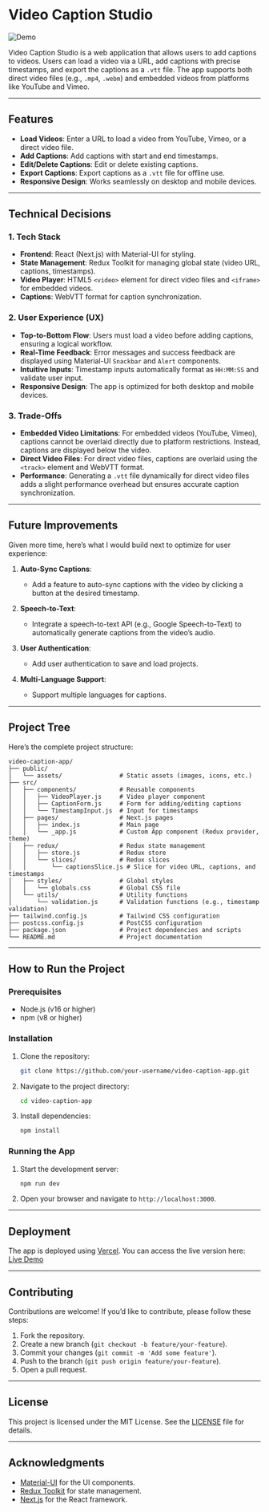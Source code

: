 # Video Caption Studio

![Demo](https://via.placeholder.com/800x400) <!-- Replace with a GIF or screenshot of your app -->

Video Caption Studio is a web application that allows users to add captions to videos. Users can load a video via a URL, add captions with precise timestamps, and export the captions as a `.vtt` file. The app supports both direct video files (e.g., `.mp4`, `.webm`) and embedded videos from platforms like YouTube and Vimeo.

---

## Features

- **Load Videos**: Enter a URL to load a video from YouTube, Vimeo, or a direct video file.
- **Add Captions**: Add captions with start and end timestamps.
- **Edit/Delete Captions**: Edit or delete existing captions.
- **Export Captions**: Export captions as a `.vtt` file for offline use.
- **Responsive Design**: Works seamlessly on desktop and mobile devices.

---

## Technical Decisions

### 1. **Tech Stack**
- **Frontend**: React (Next.js) with Material-UI for styling.
- **State Management**: Redux Toolkit for managing global state (video URL, captions, timestamps).
- **Video Player**: HTML5 `<video>` element for direct video files and `<iframe>` for embedded videos.
- **Captions**: WebVTT format for caption synchronization.

### 2. **User Experience (UX)**
- **Top-to-Bottom Flow**: Users must load a video before adding captions, ensuring a logical workflow.
- **Real-Time Feedback**: Error messages and success feedback are displayed using Material-UI `Snackbar` and `Alert` components.
- **Intuitive Inputs**: Timestamp inputs automatically format as `HH:MM:SS` and validate user input.
- **Responsive Design**: The app is optimized for both desktop and mobile devices.

### 3. **Trade-Offs**
- **Embedded Video Limitations**: For embedded videos (YouTube, Vimeo), captions cannot be overlaid directly due to platform restrictions. Instead, captions are displayed below the video.
- **Direct Video Files**: For direct video files, captions are overlaid using the `<track>` element and WebVTT format.
- **Performance**: Generating a `.vtt` file dynamically for direct video files adds a slight performance overhead but ensures accurate caption synchronization.

---

## Future Improvements

Given more time, here’s what I would build next to optimize for user experience:

1. **Auto-Sync Captions**:
   - Add a feature to auto-sync captions with the video by clicking a button at the desired timestamp.

2. **Speech-to-Text**:
   - Integrate a speech-to-text API (e.g., Google Speech-to-Text) to automatically generate captions from the video’s audio.

3. **User Authentication**:
   - Add user authentication to save and load projects.

4. **Multi-Language Support**:
   - Support multiple languages for captions.

---

## Project Tree

Here’s the complete project structure:

```
video-caption-app/
├── public/
│   └── assets/                # Static assets (images, icons, etc.)
├── src/
│   ├── components/            # Reusable components
│   │   ├── VideoPlayer.js     # Video player component
│   │   ├── CaptionForm.js     # Form for adding/editing captions
│   │   └── TimestampInput.js  # Input for timestamps
│   ├── pages/                 # Next.js pages
│   │   ├── index.js           # Main page
│   │   └── _app.js            # Custom App component (Redux provider, theme)
│   ├── redux/                 # Redux state management
│   │   ├── store.js           # Redux store
│   │   └── slices/            # Redux slices
│   │       └── captionsSlice.js # Slice for video URL, captions, and timestamps
│   ├── styles/                # Global styles
│   │   └── globals.css        # Global CSS file
│   └── utils/                 # Utility functions
│       └── validation.js      # Validation functions (e.g., timestamp validation)
├── tailwind.config.js         # Tailwind CSS configuration
├── postcss.config.js          # PostCSS configuration
├── package.json               # Project dependencies and scripts
└── README.md                  # Project documentation
```

---

## How to Run the Project

### Prerequisites
- Node.js (v16 or higher)
- npm (v8 or higher)

### Installation
1. Clone the repository:
   ```bash
   git clone https://github.com/your-username/video-caption-app.git
   ```
2. Navigate to the project directory:
   ```bash
   cd video-caption-app
   ```
3. Install dependencies:
   ```bash
   npm install
   ```

### Running the App
1. Start the development server:
   ```bash
   npm run dev
   ```
2. Open your browser and navigate to `http://localhost:3000`.

---

## Deployment

The app is deployed using [Vercel](https://vercel.com/). You can access the live version here: [Live Demo](#) <!-- Add your live demo link here -->

---

## Contributing

Contributions are welcome! If you’d like to contribute, please follow these steps:
1. Fork the repository.
2. Create a new branch (`git checkout -b feature/your-feature`).
3. Commit your changes (`git commit -m 'Add some feature'`).
4. Push to the branch (`git push origin feature/your-feature`).
5. Open a pull request.

---

## License

This project is licensed under the MIT License. See the [LICENSE](LICENSE) file for details.

---

## Acknowledgments

- [Material-UI](https://mui.com/) for the UI components.
- [Redux Toolkit](https://redux-toolkit.js.org/) for state management.
- [Next.js](https://nextjs.org/) for the React framework.
